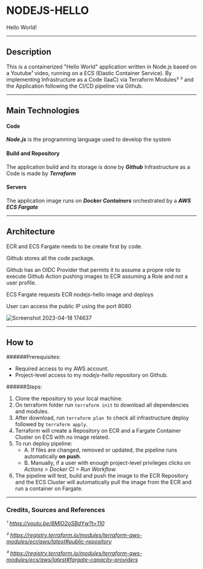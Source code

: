 # NODEJS-HELLO

Hello World!
___

## Description

This is a containerized "Hello World" application written in Node.js based on a Youtube¹ video, running on a ECS (Elastic Container Service). 
By implementing Infrastructure as a Code (IaaC) via Terraform Modules² ³ and the Application following the CI/CD pipeline via Github.


___

## Main Technologies

#### Code

***Node.js*** is the programming language used to develop the system


#### Build and Repository

The application build and its storage is done by ***Github***
Infrastructure as a Code is made by ***Terraform***

#### Servers

The application image runs on ***Docker Containers*** orchestrated by a ***AWS ECS Fargate***

___

## Architecture

ECR and ECS Fargate needs to be create first by code.

Github stores all the code package.

Github has an OIDC Provider that permits it to assume a propre role to execute Github Action pushing images to ECR assuming a Role and not a user profile.

ECS Fargate requests ECR nodejs-hello image and deploys

User can access the public IP using the port 8080


![Screenshot 2023-04-18 174637](https://user-images.githubusercontent.com/66280558/232989899-c4a940ec-3254-4102-9135-c136f105d99f.png)

___

## How to

######Prerequisites:
- Required access to my AWS account.
- Project-level access to my *nodejs-hello* repository on Github.

######Steps:

1. Clone the repository to your local machine.
2. On terraform folder run `terraform init` to download all dependencies and modules.
3. After download, run `terraform plan `to check all infrastructure deploy followed by `terraform apply`.
4. Terraform will create a Repository on ECR and a Fargate Container Cluster on ECS with no image related.
5. To run deploy pipeline:
    - A. If files are changed, removed or updated, the pipeline runs automatically **on push**.
    - B. Manually, if a user with enough project-level privileges clicks on *Actions > Docker CI > Run Workflow.*
6. The pipeline will test, build and push the image to the ECR Repository and the ECS Cluster will automatically pull the image from the ECR and run a container on Fargate.

---

### Credits, Sources and References

*¹ https://youtu.be/8MlO2oSBdYw?t=110*

*² https://registry.terraform.io/modules/terraform-aws-modules/ecr/aws/latest#public-repository*

*³ https://registry.terraform.io/modules/terraform-aws-modules/ecs/aws/latest#fargate-capacity-providers*
